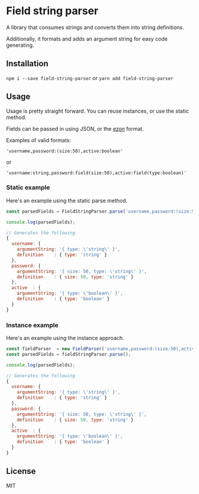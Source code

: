 # Field string parser

A library that consumes strings and converts them into string definitions.

Additionally, it formats and adds an argument string for easy code generating.

## Installation

`npm i --save field-string-parser` or `yarn add field-string-parser`

## Usage

Usage is pretty straight forward. You can reuse instances, or use the static method.

Fields can be passed in using JSON, or the [ezon](https://github.com/SpoonX/ezon) format.

Examples of valid formats:

`'username,password:(size:50),active:boolean'`

or

`'username:string,password:field(size:50),active:field(type:boolean)'`

### Static example

Here's an example using the static parse method.

```js
const parsedFields = FieldStringParser.parse('username,password:(size:50),active:boolean');

console.log(parsedFields);

// Generates the following
{
  username: {
    argumentString: '{ type: \'string\' }',
    definition    : { type: 'string' }
  },
  password: {
    argumentString: '{ size: 50, type: \'string\' }',
    definition    : { size: 50, type: 'string' }
  },
  active  : {
    argumentString: '{ type: \'boolean\' }',
    definition    : { type: 'boolean' }
  }
}
```

### Instance example

Here's an example using the instance approach.

```js
const fieldParser  = new FieldParser('username,password:(size:50),active:boolean');
const parsedFields = fieldStringParser.parse();

console.log(parsedFields);

// Generates the following
{
  username: {
    argumentString: '{ type: \'string\' }',
    definition    : { type: 'string' }
  },
  password: {
    argumentString: '{ size: 50, type: \'string\' }',
    definition    : { size: 50, type: 'string' }
  },
  active  : {
    argumentString: '{ type: \'boolean\' }',
    definition    : { type: 'boolean' }
  }
}
```

## License

MIT
